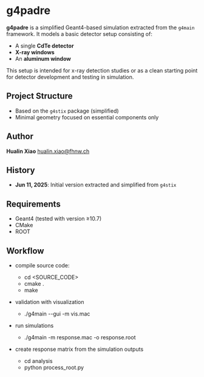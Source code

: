 
# g4padre

**g4padre** is a simplified Geant4-based simulation extracted from the `g4main` framework. It models a basic detector setup consisting of:

* A single **CdTe detector**
* **X-ray windows**
* An **aluminum window**

This setup is intended for x-ray detection studies or as a clean starting point for detector development and testing in simulation.

## Project Structure

* Based on the `g4stix` package (simplified)
* Minimal geometry focused on essential components only

## Author

**Hualin Xiao**
[hualin.xiao@fhnw.ch](mailto:hualin.xiao@fhnw.ch)

## History

* **Jun 11, 2025**: Initial version extracted and simplified from `g4stix`

## Requirements

* Geant4 (tested with version ≥10.7)
* CMake
* ROOT



## Workflow

* compile source code:
  - cd <SOURCE_CODE>
  - cmake .
  - make

* validation with visualization
  - ./g4main --gui -m vis.mac
* run simulations
  - ./g4main  -m response.mac -o response.root
* create response matrix from the simulation outputs
  - cd analysis
  - python process_root.py



